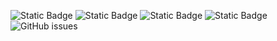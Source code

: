 ![Static Badge](https://img.shields.io/badge/blacklists-61-000000) ![Static Badge](https://img.shields.io/badge/blacklisted-2982347-cc0000) ![Static Badge](https://img.shields.io/badge/whitelisted-2251-00CC00) ![Static Badge](https://img.shields.io/badge/streaming_blacklist-28107-000000) ![GitHub issues](https://img.shields.io/github/issues/fabriziosalmi/blacklists)
